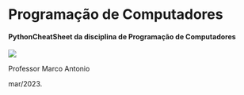 # Programação de Computadores
#### PythonCheatSheet da disciplina de Programação de Computadores
 
![](http://dwebkit.esy.es/repositorio/python-logo-3.6.gif)

Professor Marco Antonio

mar/2023.
